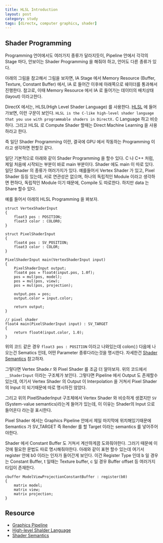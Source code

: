```yaml
---
title: HLSL Introduction
layout: post
category: study
tags: [directx, computer graphics, shader]
---
```




## Shader Programming

Programming 언어에서도 여러가지 종류가 달라지듯이, Pipeline 안에서 각각의 Stage 마다, 안보이는 Shader Programming 을 해줘야 하고, 언어도 다른 종류가 있다.

아래의 그림을 참고해서 그림을 보자면, IA Stage 에서 Memory Resource (Buffer, Texture, Constant Buffer) 에서, IA 로 들어간 이후에 아래쪽으로 쉐이더를 통과해서 진행한다. 참고로, 이때 Memory Resource 에서 IA 로 들어가는 데이터의 배치상태(layout) 이라고한다.

DirectX 에서는, HLSL(High Level Shader Language) 를 사용한다. [HLSL](https://learn.microsoft.com/en-us/windows/win32/direct3dhlsl/dx-graphics-hlsl) 에 들어가보면, 이런 구문이 보인다. `HLSL is the C-like high-level shader language that you use with programmable shaders in DirectX.` C Language 하고 비슷하다. 그리고 HLSL 로 Compute Shader 할때는 Direct Machine Learning 을 사용하라고 한다.

즉 일단 Shader Programming 이란, 결국에 GPU 에서 작동하는 Programming 이라고 생각하면 편할것 같다.

일단 기본적으로 아래와 같이 Shader Programming 을 할수 있다. C 나 C++ 처럼, 제일 처음에 시작되는 부분이 바로 main 부분이다. Shader 에도 main 이 따로 있다. 일단 Shader 의 종류가 여러가지가 있다. 예를들어서 Vertex Shader 가 있고, Pixel Shader 등등 있는데, 서로 연관성은 없으며, 하나의 독립적인 Module 이라고 생각하면 편하다, 독립적인 Module 이기 때문에, Compile 도 따로한다. 하지만 data 는 Share 할수 있다.

예를 들어서 아래의 HLSL Programming 을 봐보자.

```hlsl
struct VertexShaderInput
{
    float3 pos : POSITION;
    float3 color : COLOR0;
}

struct PixelShaderInput
{
    float4 pos : SV_POSITION;
    float3 color : COLOR;
}

PixelShaderInput main(VertexShaderInput input)
{
    PixelShaderInput output;
    float4 pos = float4(input.pos, 1.0f);
    pos = mul(pos, model);
    pos = mul(pos, view);
    pos = mul(pos, projection);

    output.pos = pos;
    output.color = input.color;

    return output;
}

// pixel shader
float4 main(PixelShaderInput input) : SV_TARGET
{
    return float4(input.color, 1.0);
}
```

위의 코드 같은 경우 `float3 pos : POSITION` 이라고 나와있는데 colon(:) 다음에 나오는건 Sematics 인데, 어떤 Parameter 종류다라는것을 명시한다. 자세한건 [Shader Semantics](https://learn.microsoft.com/en-us/windows/win32/direct3dhlsl/dx-graphics-hlsl-semantics) 참고하자.

그렇다면 Vertex Shade.r 와 Pixel Shader 를 조금 더 알아보자. 위의 코드에서 `__ShaderInput` 이라는 구조체가 보인다. 그렇다면 Pipeline 에서 Output 도 존재할수 있는데, 여기서 Vertex Shader 의 Output 이 Interpolation 을 거쳐서 Pixel Shader 의 Input 이 되기때문에 따로 명시하진 않았다.

그리고 위의 PixelShaderInput 구조체에서 Vertex Shader 와 비슷하게 생겼지만 `SV` (System-value semantics)라는게 들어가 있는데, 이 이유는 Shader의 Input 으로 들어온다 라는걸 표시한다.

Pixel Shader 에서는 Graphics Pipeline 안에서 제일 마지막에 위치해있기때문에 Semantics 가 SV_TARGET 즉 Render 를 할 Target 이라는 semantics 를 넣어주어야한다.

Shader 에서 Constant Buffer 도 거쳐서 계산하게끔 도와줘야한다. 그러기 때문에 이것에 필요한 문법도 따로 명시해줘야한다. 아래와 같이 표현 할수 있는데 여기서 register 안에 b0 이라는 인자가 들어간게 보인다. 이건 Register Type 인데 b 일 경우는 Constant Buffer, t 일때는 Texture buffer, c 일 경우 Buffer offset 등 여러가지 타입이 존재한다.

```hlsl
cbuffer ModelViewProjectionConstantBuffer : register(b0)
{
    matrix model;
    matrix view;
    matrix projection;
}
```

## Resource
- [Graphics Pipeline](https://learn.microsoft.com/en-us/windows/win32/direct3d11/overviews-direct3d-11-graphics-pipeline)
- [High-level Shalder Language](https://learn.microsoft.com/en-us/windows/win32/direct3dhlsl/dx-graphics-hlsl)
- [Shader Semantics](https://learn.microsoft.com/en-us/windows/win32/direct3dhlsl/dx-graphics-hlsl-semantics)